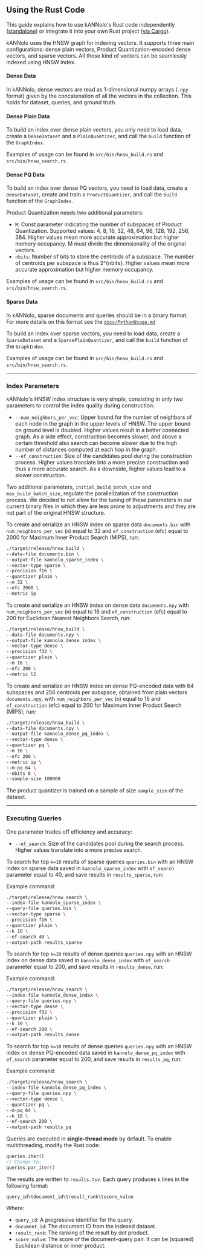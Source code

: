 ## Using the Rust Code

This guide explains how to use kANNolo's Rust code independently ([standalone](#itself)) or integrate it into your own Rust project ([via Cargo](#notitsef)).

kANNolo uses the HNSW graph for indexing vectors. It supports three main configurations: dense plain vectors, Product Quantization-encoded dense vectors, and sparse vectors. All these kind of vectors can be seamlessly indexed using HNSW index.

#### Dense Data
In kANNolo, dense vectors are read as 1-dimensional numpy arrays (`.npy` format) given by the concatenation of all the vectors in the collection. This holds for dataset, queries, and ground truth.

#### Dense Plain Data
To build an index over dense plain vectors, you only need to load data, create a `DenseDataset` and a `PlainQuantizer`, and call the `build` function of the `GraphIndex`. 

Examples of usage can be found in `src/bin/hnsw_build.rs` and `src/bin/hnsw_search.rs`.

#### Dense PQ Data
To build an index over dense PQ vectors, you need to load data, create a `DenseDataset`, create and train a `ProductQuantizer`, and call the `build` function of the `GraphIndex`.

Product Quantization needs two additional parameters:
- `M`: Const parameter indicating the number of subspaces of Product Quantization. Supported values: 4, 8, 16, 32, 48, 64, 96, 128, 192, 256, 384. Higher values mean more accurate approximation but higher memory occupancy. M must divide the dimensionality of the original vectors.
- `nbits`: Number of bits to store the centroids of a subspace. The number of centroids per subspace is thus 2^{nbits}. Higher values mean more accurate approximation but higher memory occupancy.

Examples of usage can be found in `src/bin/hnsw_build.rs` and `src/bin/hnsw_search.rs`.

#### Sparse Data
In kANNolo, sparse documents and queries should be in a binary format. For more details on this format see the [`docs/PythonUsage.md`](docs/PythonUsage.md)

To build an index over sparse vectors, you need to load data, create a `SparseDataset` and a `SparsePlainQuantizer`, and call the `build` function of the `GraphIndex`.

Examples of usage can be found in `src/bin/hnsw_build.rs` and `src/bin/hnsw_search.rs`.

---

### **Index Parameters**
kANNolo's HNSW index structure is very simple, consisting in only two parameters to control the index quality during construction:

- `--num_neighbors_per_vec`: Upper bound for the number of neighbors of each node in the graph in the upper levels of HNSW. The upper bound on ground level is doubled. Higher values result in a better connected graph. As a side effect, construction becomes slower, and above a certain threshold also search can become slower due to the high number of distances computed at each hop in the graph.
- `--ef_construction`: Size of the candidates pool during the construction process. Higher values translate into a more precise construction and thus a more accurate search. As a downside, higher values lead to a slower construction.

Two additional parameters, `initial_build_batch_size` and `max_build_batch_size`, regulate the parallelization of the construction process. We decided to not allow for the tuning of these parameters in our current binary files in which they are less prone to adjustments and they are not part of the original HNSW structure.

To create and serialize an HNSW index on sparse data `documents.bin` with `num_neighbors_per_vec` (`m`) equal to 32 and `ef_construction` (efc) equal to 2000 for Maximum Inner Product Search (MIPS), run:

```bash
./target/release/hnsw_build \
--data-file documents.bin \
--output-file kannolo_sparse_index \
--vector-type sparse \
--precision f16 \
--quantizer plain \
--m 32 \
--efc 2000 \
--metric ip
```


To create and serialize an HNSW index on dense data `documents.npy` with `num_neighbors_per_vec` (`m`) equal to 16 and `ef_construction` (efc) equal to 200 for Euclidean Nearest Neighbors Search, run:

```bash
./target/release/hnsw_build \
--data-file documents.npy \
--output-file kannolo_dense_index \
--vector-type dense \
--precision f32 \
--quantizer plain \
--m 16 \
--efc 200 \
--metric l2
```

To create and serialize an HNSW index on dense PQ-encoded data with 64 subspaces and 256 centroids per subspace, obtained from plain vectors `documents.npy`, with `num_neighbors_per_vec` (`m`) equal to 16 and `ef_construction` (efc) equal to 200 for Maximum Inner Product Search (MIPS), run:

```bash
./target/release/hnsw_build \
--data-file documents.npy \
--output-file kannolo_dense_pq_index \
--vector-type dense \
--quantizer pq \
--m 16 \
--efc 200 \
--metric ip \
--m-pq 64 \
--nbits 8 \
--sample-size 100000
```

The product quantizer is trained on a sample of size `sample_size` of the dataset.

---

### **Executing Queries**
One parameter trades off efficiency and accuracy:

- `--ef_search`: Size of the candidates pool during the search process. Higher values translate into a more precise search.

To search for top `k=10` results of sparse queries `queries.bin` with an HNSW index on sparse data saved in `kannolo_sparse_index` with `ef_search` parameter equal to 40, and save results in `results_sparse`, run:

Example command:

```bash
./target/release/hnsw_search \
--index-file kannolo_sparse_index \
--query-file queries.bin \
--vector-type sparse \
--precision f16 \
--quantizer plain \
--k 10 \
--ef-search 40 \
--output-path results_sparse 
```

To search for top `k=10` results of dense queries `queries.npy` with an HNSW index on dense data saved in `kannolo_dense_index` with `ef_search` parameter equal to 200, and save results in `results_dense`, run:

Example command:

```bash
./target/release/hnsw_search \
--index-file kannolo_dense_index \
--query-file queries.npy \
--vector-type dense \
--precision f32 \
--quantizer plain \
--k 10 \
--ef-search 200 \
--output-path results_dense 
```


To search for top `k=10` results of dense queries `queries.npy` with an HNSW index on dense PQ-encoded data saved in `kannolo_dense_pq_index` with `ef_search` parameter equal to 200, and save results in `results_pq`, run:

Example command:

```bash
./target/release/hnsw_search \
--index-file kannolo_dense_pq_index \
--query-file queries.npy \
--vector-type dense \
--quantizer pq \
--m-pq 64 \
--k 10 \
--ef-search 200 \
--output-path results_pq 
```

Queries are executed in **single-thread mode** by default. To enable multithreading, modify the Rust code:

```rust
queries.iter() 
// Change to:
queries.par_iter()
```

The results are written to `results.tsv`. Each query produces `k` lines in the following format:

```text
query_id\tdocument_id\tresult_rank\tscore_value
```

Where:
- `query_id`: A progressive identifier for the query.
- `document_id`: The document ID from the indexed dataset.
- `result_rank`: The ranking of the result by dot product.
- `score_value`: The score of the document-query pair. It can be (squared) Euclidean distance or inner product.

